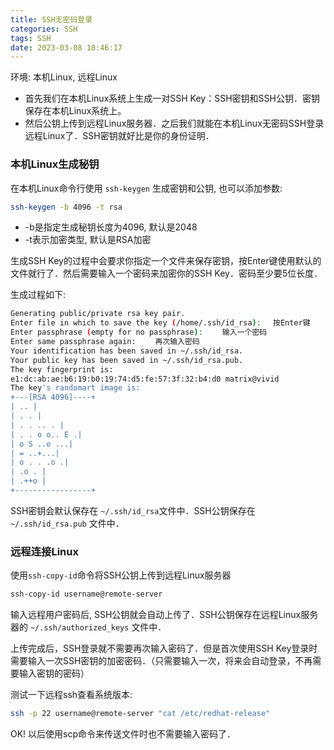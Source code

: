 ```yaml
---
title: SSH无密码登录
categories: SSH
tags: SSH
date: 2023-03-08 18:46:17
---
```


环境: 本机Linux, 远程Linux
- 首先我们在本机Linux系统上生成一对SSH Key：SSH密钥和SSH公钥．密钥保存在本机Linux系统上。
- 然后公钥上传到远程Linux服务器．之后我们就能在本机Linux无密码SSH登录远程Linux了．SSH密钥就好比是你的身份证明．

### 本机Linux生成秘钥

在本机Linux命令行使用 `ssh-keygen` 生成密钥和公钥, 也可以添加参数:

```bash
ssh-keygen -b 4096 -t rsa
```

- -b是指定生成秘钥长度为4096, 默认是2048
- -t表示加密类型, 默认是RSA加密

生成SSH Key的过程中会要求你指定一个文件来保存密钥，按Enter键使用默认的文件就行了．然后需要输入一个密码来加密你的SSH Key．密码至少要5位长度．

生成过程如下:

```bash
Generating public/private rsa key pair.
Enter file in which to save the key (/home/.ssh/id_rsa): 　按Enter键
Enter passphrase (empty for no passphrase): 　　输入一个密码
Enter same passphrase again: 　　再次输入密码
Your identification has been saved in ~/.ssh/id_rsa.
Your public key has been saved in ~/.ssh/id_rsa.pub.
The key fingerprint is:
e1:dc:ab:ae:b6:19:b0:19:74:d5:fe:57:3f:32:b4:d0 matrix@vivid
The key's randomart image is:
+---[RSA 4096]----+
| .. |
| . . |
| . . .. . |
| . . o o.. E .|
| o S ..o ...|
| = ..+...|
| o . . .o .|
| .o . |
| .++o |
+-----------------+
```
SSH密钥会默认保存在 `~/.ssh/id_rsa`文件中．SSH公钥保存在 `~/.ssh/id_rsa.pub` 文件中．

### 远程连接Linux

使用`ssh-copy-id`命令将SSH公钥上传到远程Linux服务器

```bash
ssh-copy-id username@remote-server
```

输入远程用户密码后, SSH公钥就会自动上传了．SSH公钥保存在远程Linux服务器的 `~/.ssh/authorized_keys` 文件中．

上传完成后，SSH登录就不需要再次输入密码了．但是首次使用SSH Key登录时需要输入一次SSH密钥的加密密码．（只需要输入一次，将来会自动登录，不再需要输入密钥的密码）

测试一下远程ssh查看系统版本:
```bash
ssh -p 22 username@remote-server "cat /etc/redhat-release"
```

OK! 以后使用scp命令来传送文件时也不需要输入密码了．
